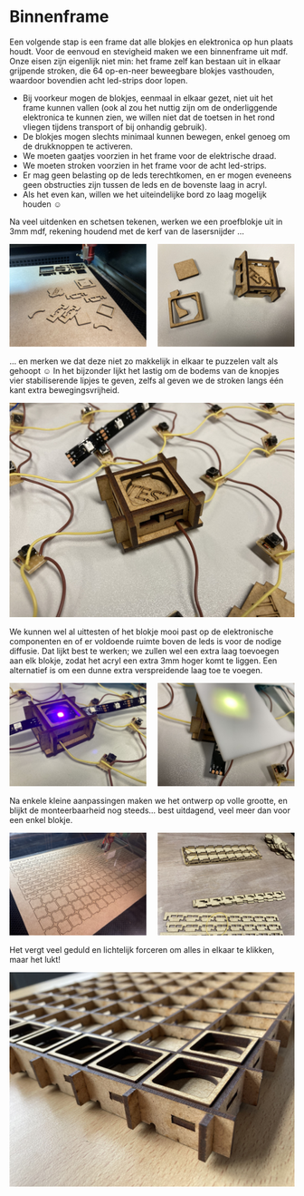 # Binnenframe

Een volgende stap is een frame dat alle blokjes en elektronica op hun plaats houdt. Voor de eenvoud en stevigheid maken we een binnenframe uit mdf. Onze eisen zijn eigenlijk niet min: het frame zelf kan bestaan uit in elkaar grijpende stroken, die 64 op-en-neer beweegbare blokjes vasthouden, waardoor bovendien acht led-strips door lopen.
 * Bij voorkeur mogen de blokjes, eenmaal in elkaar gezet, niet uit het frame kunnen vallen (ook al zou het nuttig zijn om de onderliggende elektronica te kunnen zien, we willen niet dat de toetsen in het rond vliegen tijdens transport of bij onhandig gebruik).
 * De blokjes mogen slechts minimaal kunnen bewegen, enkel genoeg om de drukknoppen te activeren.
 * We moeten gaatjes voorzien in het frame voor de elektrische draad.
 * We moeten stroken voorzien in het frame voor de acht led-strips.
 * Er mag geen belasting op de leds terechtkomen, en er mogen eveneens geen obstructies zijn tussen de leds en de bovenste laag in acryl.
 * Als het even kan, willen we het uiteindelijke bord zo laag mogelijk houden &#9786;

Na veel uitdenken en schetsen tekenen, werken we een proefblokje uit in 3mm mdf, rekening houdend met de kerf van de lasersnijder …

<p>
<img src="../assets/images/project/binnenframe1.jpg" width="48%"/>
<img src="../assets/images/project/binnenframe2.jpg" width="48%" style="float:right;"/>
</p>

… en merken we dat deze niet zo makkelijk in elkaar te puzzelen valt als gehoopt &#9786; In het bijzonder lijkt het lastig om de bodems van de knopjes vier stabiliserende lipjes te geven, zelfs al geven we de stroken langs één kant extra bewegingsvrijheid.

![binnenframe1](../assets/images/project/binnenframe3.jpg "binnenframe")

We kunnen wel al uittesten of het blokje mooi past op de elektronische componenten en of er voldoende ruimte boven de leds is voor de nodige diffusie. Dat lijkt best te werken; we zullen wel een extra laag toevoegen aan elk blokje, zodat het acryl een extra 3mm hoger komt te liggen. Een alternatief is om een dunne extra verspreidende laag toe te voegen.

<p>
<img src="../assets/images/project/binnenframe4.jpg" width="48%"/>
<img src="../assets/images/project/binnenframe5.jpg" width="48%" style="float:right;"/>
</p>

Na enkele kleine aanpassingen maken we het ontwerp op volle grootte, en blijkt de monteerbaarheid nog steeds… best uitdagend, veel meer dan voor een enkel blokje.

<p>
<img src="../assets/images/project/binnenframe6.jpg" width="48%"/>
<img src="../assets/images/project/binnenframe7.jpg" width="48%" style="float:right;"/>
</p>

Het vergt veel geduld en lichtelijk forceren om alles in elkaar te klikken, maar het lukt!

![binnenframe2](../assets/images/project/binnenframe8.jpg "binnenframe")
